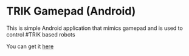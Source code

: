 TRIK Gamepad (Android)
==========
This is simple Android  application that mimics gamepad and is used to control #TRIK based robots

You can get it [here](https://play.google.com/store/apps/details?id=com.trikset.gamepad)
